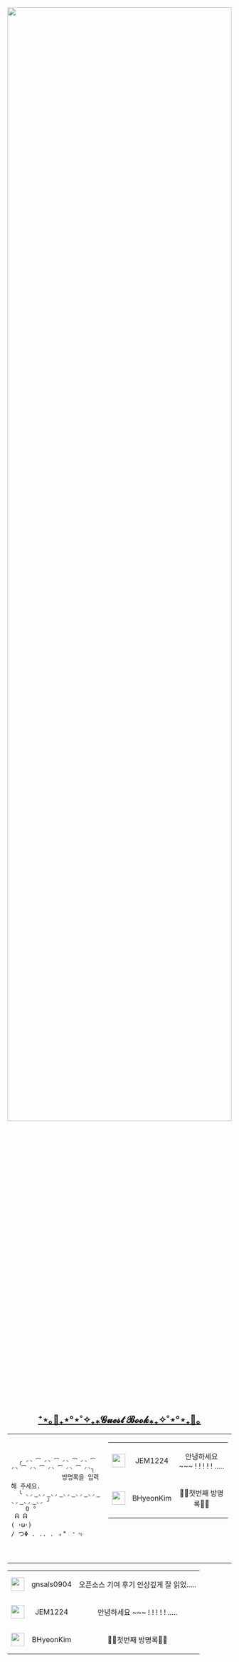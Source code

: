 
<img src="https://user-images.githubusercontent.com/101504594/234354992-88f43717-fdaa-45b4-b148-e0834cac840e.gif" width="100%" height="80%">


<h2 align="center" te>
  <a href="https://github.com/JEM1224/JEM1224/issues/1">
    <strong>⁺⋆｡🦋₊⋆°⋆˚✧₊⁎𝓖𝓾𝓮𝓼𝓽 𝓑𝓸𝓸𝓴⁎₊✧˚⋆°⋆₊🦋｡</strong>
  </a>
</h2>
<table align ="center">
  <td>
  <pre>
    <code>
  ╭ ◜◝ ͡ ◜◝ ͡ ◜◝ ͡ ◜◝ ͡ ◜◝ ͡ ◜◝ ͡ ◜◝ ͡ ◜◝ ͡ ◜◝╮
              방명록을 입력해 주세요.
  ╰ ◟◞ ͜ ◟◞ ͜ ◟◞ ͜ ◟◞ ͜ ◟◞ ͜ ◟◞ ͜ ◟◞ ͜ ◟◞ ͜ ◟◞ ╯
    O °
 ᕱ ᕱ
( ･ω･)
/ つΦ . .. . ﹢ ⃰ ଂ ಇ
    </code>
</pre>
</td>
  <td>

<!-- Guestbook -->


<table align="center" height="250"><tr><td> <a href="https://github.com/JEM1224"><img width="30" src="https://avatars.githubusercontent.com/u/101504594?s=30&v=4"/></a></td><td><p align="center">JEM1224</p></td><td><p align="center">안녕하세요 ~~~ ! ! ! ! ! .....</p></td></tr><tr><td> <a href="https://github.com/BHyeonKim"><img width="30" src="https://avatars.githubusercontent.com/u/46583212?s=30&u=ee58bc4bfe46dc8074aef87d52ddf20a8846682d&v=4"/></a></td><td><p align="center">BHyeonKim</p></td><td><p align="center">🎉🎉첫번째 방명록🎉🎉</p></td></tr></table></p></td></table>
<table align="center" height="250"><tr><td> <a href="https://github.com/gnsals0904"><img width="30" src="https://avatars.githubusercontent.com/u/48405500?s=30&u=31da3299a2b2287c443b5a10d2df6bd6bc4fc540&v=4"/></a></td><td><p align="center">gnsals0904</p></td><td><p align="center">오픈소스 기여 후기 인상깊게 잘 읽었.....</p></td></tr><tr><td> <a href="https://github.com/JEM1224"><img width="30" src="https://avatars.githubusercontent.com/u/101504594?s=30&v=4"/></a></td><td><p align="center">JEM1224</p></td><td><p align="center">안녕하세요 ~~~ ! ! ! ! ! .....</p></td></tr><tr><td> <a href="https://github.com/BHyeonKim"><img width="30" src="https://avatars.githubusercontent.com/u/46583212?s=30&u=ee58bc4bfe46dc8074aef87d52ddf20a8846682d&v=4"/></a></td><td><p align="center">BHyeonKim</p></td><td><p align="center">🎉🎉첫번째 방명록🎉🎉</p></td></tr></table></p></td></table>
